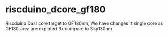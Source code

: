 # riscduino_dcore_gf180
Riscduino Dual core target to GF180nm, We have changes it single core as GF180 area are exploted 3x compare to Sky130nm



